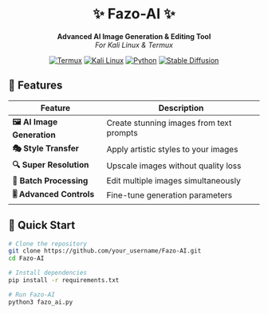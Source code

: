 <div align="center">
  
# ✨ Fazo-AI ✨

**Advanced AI Image Generation & Editing Tool**  
*For Kali Linux & Termux*

[![Termux](https://img.shields.io/badge/Termux-000000?style=for-the-badge&logo=termux)](https://termux.com)
[![Kali Linux](https://img.shields.io/badge/Kali_Linux-557C94?style=for-the-badge&logo=kalilinux&logoColor=white)](https://www.kali.org/)
[![Python](https://img.shields.io/badge/Python-3776AB?style=for-the-badge&logo=python&logoColor=white)](https://python.org)
[![Stable Diffusion](https://img.shields.io/badge/Stable_Diffusion-000000?style=for-the-badge)](https://stablediffusionweb.com)

</div>

## 🎨 Features

<div align="center">

| Feature | Description |
|---------|-------------|
| **🖼️ AI Image Generation** | Create stunning images from text prompts |
| **🎭 Style Transfer** | Apply artistic styles to your images |
| **🔍 Super Resolution** | Upscale images without quality loss |
| **🔄 Batch Processing** | Edit multiple images simultaneously |
| **🎚️ Advanced Controls** | Fine-tune generation parameters |

</div>

## 🚀 Quick Start

```bash
# Clone the repository
git clone https://github.com/your_username/Fazo-AI.git
cd Fazo-AI

# Install dependencies
pip install -r requirements.txt

# Run Fazo-AI
python3 fazo_ai.py
